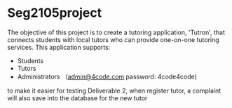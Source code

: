 # Seg2105project
The objective of this project is to create a tutoring application, 'Tutron', that connects students with local tutors who can provide one-on-one tutoring services.
This application supports:
- Students 
- Tutors
- Administrators （admin@4code.com password: 4code4code)

to make it easier for testing Deliverable 2, when register tutor, a complaint will also save into the database for the new tutor
